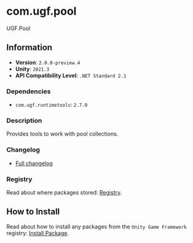 # com.ugf.pool

UGF.Pool

## Information

- **Version**: `2.0.0-preview.4`
- **Unity**: `2021.3`
- **API Compatibility Level**: `.NET Standard 2.1`

### Dependencies

- `com.ugf.runtimetools`: `2.7.0`


### Description

Provides tools to work with pool collections.

### Changelog

- [Full changelog](changelog.md)

### Registry

Read about where packages stored: [Registry](https://github.com/unity-game-framework/organization/blob/main/docs/registry.md).

## How to Install

Read about how to install any packages from the `Unity Game Framework` registry: [Install Package](https://github.com/unity-game-framework/organization/blob/main/docs/install-packages.md).
